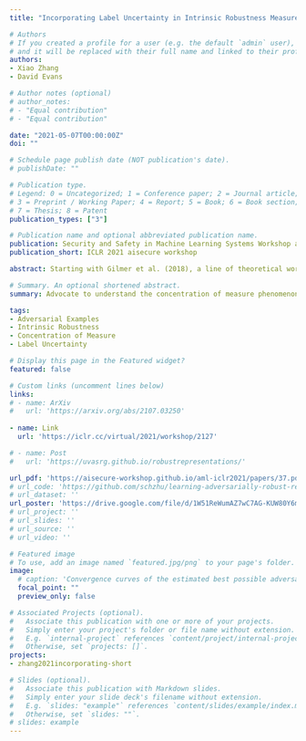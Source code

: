 ```yaml
---
title: "Incorporating Label Uncertainty in Intrinsic Robustness Measures"

# Authors
# If you created a profile for a user (e.g. the default `admin` user), write the username (folder name) here 
# and it will be replaced with their full name and linked to their profile.
authors:
- Xiao Zhang
- David Evans

# Author notes (optional)
# author_notes:
# - "Equal contribution"
# - "Equal contribution"

date: "2021-05-07T00:00:00Z"
doi: ""

# Schedule page publish date (NOT publication's date).
# publishDate: ""

# Publication type.
# Legend: 0 = Uncategorized; 1 = Conference paper; 2 = Journal article;
# 3 = Preprint / Working Paper; 4 = Report; 5 = Book; 6 = Book section;
# 7 = Thesis; 8 = Patent
publication_types: ["3"]

# Publication name and optional abbreviated publication name.
publication: Security and Safety in Machine Learning Systems Workshop at ICLR 2021
publication_short: ICLR 2021 aisecure workshop

abstract: Starting with Gilmer et al. (2018), a line of theoretical works have focused on studying the concentration of measure phenomenon which is fundamentally connected to adversarial robustness. In this work, we argue that the standard concentration is not sufficient to characterize the intrinsic robustness limit for an adversarially robust classification problem since it does not take data labels into account. Built upon on a novel definition of label uncertainty, we empirically demonstrate that error regions induced by various state-of-the-art classification models tend to have much higher label uncertainty than randomly selected subsets. This observation implies that in order to obtain a more accurate intrinsic robustness limit for a particular data distribution, it is important to understand the concentration of measure regarding the input regions with high label uncertainty. In this paper, we adapt the standard concentration problem to produce a more accurate estimate of intrinsic robustness that incorporates label uncertainty and study the error region characteristics of the state-of-the-art machine learning classifiers.

# Summary. An optional shortened abstract.
summary: Advocate to understand the concentration of measure phenomenon regarding inputs regions with high label uncertainty

tags: 
- Adversarial Examples
- Intrinsic Robustness
- Concentration of Measure
- Label Uncertainty

# Display this page in the Featured widget?
featured: false

# Custom links (uncomment lines below)
links:
# - name: ArXiv
#   url: 'https://arxiv.org/abs/2107.03250'
  
- name: Link
  url: 'https://iclr.cc/virtual/2021/workshop/2127'

# - name: Post
#   url: 'https://uvasrg.github.io/robustrepresentations/'

url_pdf: 'https://aisecure-workshop.github.io/aml-iclr2021/papers/37.pdf'
# url_code: 'https://github.com/schzhu/learning-adversarially-robust-representations'
# url_dataset: ''
url_poster: 'https://drive.google.com/file/d/1W51ReWumAZ7wC7AG-KUW80Y6maSTomLO/view?usp=sharing'
# url_project: ''
# url_slides: ''
# url_source: ''
# url_video: ''

# Featured image
# To use, add an image named `featured.jpg/png` to your page's folder. 
image:
  # caption: 'Convergence curves of the estimated best possible adversarial risk'
  focal_point: ""
  preview_only: false

# Associated Projects (optional).
#   Associate this publication with one or more of your projects.
#   Simply enter your project's folder or file name without extension.
#   E.g. `internal-project` references `content/project/internal-project/index.md`.
#   Otherwise, set `projects: []`.
projects:
- zhang2021incorporating-short

# Slides (optional).
#   Associate this publication with Markdown slides.
#   Simply enter your slide deck's filename without extension.
#   E.g. `slides: "example"` references `content/slides/example/index.md`.
#   Otherwise, set `slides: ""`.
# slides: example
---
```


<!-- {{% callout note %}}
Click the *Cite* button above to demo the feature to enable visitors to import publication metadata into their reference management software.
{{% /callout %}}

{{% callout note %}}
Create your slides in Markdown - click the *Slides* button to check out the example.
{{% /callout %}}

Supplementary notes can be added here, including [code, math, and images](https://wowchemy.com/docs/writing-markdown-latex/). -->
